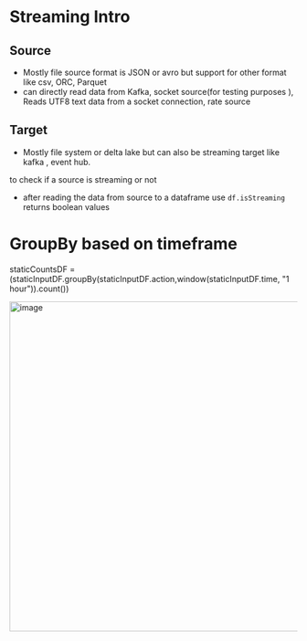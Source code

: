 # Streaming Intro
## Source
- Mostly file source format is JSON or avro but support for other format like csv, ORC, Parquet
- can directly read data from Kafka, socket source(for testing purposes ), Reads UTF8 text data from a socket connection, rate source
## Target
- Mostly file system or delta lake but can also be streaming target like kafka , event hub.

to check if a source is streaming or not
- after reading the data from source to a dataframe use `df.isStreaming` returns boolean values

# GroupBy based on timeframe

staticCountsDF = (staticInputDF.groupBy(staticInputDF.action,window(staticInputDF.time, "1 hour")).count())

<img width="578" alt="image" src="https://github.com/deepakgowtham/Datascience_Basics/assets/47908891/e915c9cc-12ee-442b-be95-9e41b7bf5832">
